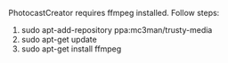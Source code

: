 
PhotocastCreator requires ffmpeg installed. Follow steps:
1. sudo apt-add-repository ppa:mc3man/trusty-media
2. sudo apt-get update
3. sudo apt-get install ffmpeg

